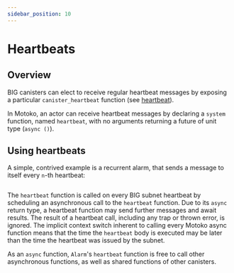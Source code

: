 ```yaml
---
sidebar_position: 10
---
```


# Heartbeats

## Overview

BIG canisters can elect to receive regular heartbeat messages by exposing a particular `canister_heartbeat` function (see [heartbeat](https://smartcontracts.org/docs/interface-spec/index.html#heartbeat)).

In Motoko, an actor can receive heartbeat messages by declaring a `system` function, named `heartbeat`, with no arguments returning a future of unit type (`async ()`).

## Using heartbeats

A simple, contrived example is a recurrent alarm, that sends a message to itself every `n`-th heartbeat:

``` motoko no-repl file=../examples/Alarm.mo
```

The `heartbeat` function is called on every BIG subnet heartbeat by scheduling an asynchronous call to the `heartbeat` function. Due to its `async` return type, a heartbeat function may send further messages and await results. The result of a heartbeat call, including any trap or thrown error, is ignored. The implicit context switch inherent to calling every Motoko async function means that the time the `heartbeat` body is executed may be later than the time the heartbeat was issued by the subnet.

As an `async` function, `Alarm`'s `heartbeat` function is free to call other asynchronous functions, as well as shared functions of other canisters.
